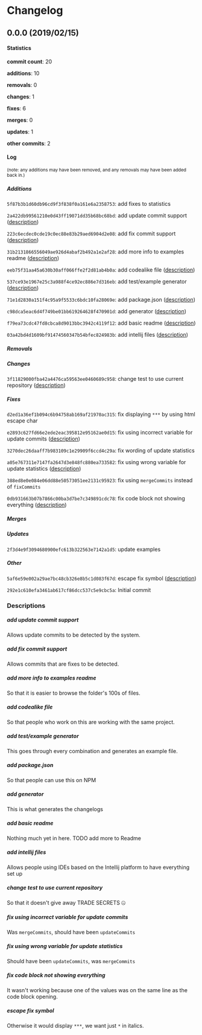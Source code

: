 # Changelog
## 0.0.0 (2019/02/15)
#### Statistics
**commit count**: 20

**additions**: 10

**removals**: 0

**changes**: 1

**fixes**: 6

**merges**: 0

**updates**: 1

**other commits**: 2

#### Log
<small>(note: any additions may have been removed, and any removals may have been added back in.)</small>
##### Additions
 `5f87b3b1d60db96cd9f3f838f0a161e6a2358753`: add fixes to statistics

 `2a422db99561210e0d43ff19071dd35b68bc68bd`: add update commit support ([description](#add-update-commit-support-28))

 `223c6ecdec0cde19c0ec88e83b29aed6904d2e08`: add fix commit support ([description](#add-fix-commit-support-28))

 `31b2131866556049ae926d4abaf2b492a1e2af28`: add more info to examples readme ([description](#add-more-info-to-examples-readme-28))

 `eeb75f31aa45a630b30aff066ffe2f2d81ab4b0a`: add codealike file ([description](#add-codealike-file-28))

 `537ce93e1967e25c3a988f4ce92ec886e7d316eb`: add test/example generator ([description](#add-testexample-generator-28))

 `71e1d2830a151f4c95a9f5533c6bdc10fa28069e`: add package.json ([description](#add-packagejson-28))

 `c98dca5eac6d4f749be01bb619264628f470901d`: add generator ([description](#add-generator-28))

 `f79ea73cdc47fd8cbca8d9013bbc3942c4119f12`: add basic readme ([description](#add-basic-readme-28))

 `03a42bd4d1609bf91474560347b54bfec824983b`: add intellij files ([description](#add-intellij-files-28))

##### Removals

##### Changes
 `3f11829000fba42a4476ca59563ee0460689c958`: change test to use current repository ([description](#change-test-to-use-current-repository-28))

##### Fixes
 `d2ed1a36ef1b094c6b94758ab169af21970ac315`: fix displaying `***` by using html escape char

 `e2893c627fd66e2ede2eac395812e95162ae0d15`: fix using incorrect variable for update commits ([description](#fix-using-incorrect-variable-for-update-commits-28))

 `3270dec26daaff7b983109c1e29909f6ccd4c29a`: fix wording of update statistics

 `a05e767311e7147fa2647d3e848fc880ea733582`: fix using wrong variable for update statistics ([description](#fix-using-wrong-variable-for-update-statistics-28))

 `388ed8e0e084e06dd88e50573051ee2131c95923`: fix using `mergeCommits` instead of `fixCommits`

 `0db931663b07b7866c00ba3d7be7c349891cdc78`: fix code block not showing everything ([description](#fix-code-block-not-showing-everything-28))

##### Merges

##### Updates
 `2f3d4e9f3094680900efc613b322563e7142a1d5`: update examples

##### Other
 `5af6e59e002a29ae7bc48cb326e8b5c1d083f67d`: escape fix symbol ([description](#escape-fix-symbol-28))

 `292e1c610efa3461ab617cf86dcc537c5e9cbc5a`: Initial commit

### Descriptions
##### add update commit support
Allows update commits to be detected by the system.
##### add fix commit support
Allows commits that are fixes to be detected.
##### add more info to examples readme
So that it is easier to browse the folder's 100s of files.
##### add codealike file
So that people who work on this are working with the same project.
##### add test/example generator
This goes through every combination and generates an example file.
##### add package.json
So that people can use this on NPM
##### add generator
This is what generates the changelogs
##### add basic readme
Nothing much yet in here. TODO add more to Readme
##### add intellij files
Allows people using IDEs based on the Intellij platform to have everything set up
##### change test to use current repository
So that it doesn't give away TRADE SECRETS 🤐
##### fix using incorrect variable for update commits
Was `mergeCommits`, should have been `updateCommits`
##### fix using wrong variable for update statistics
Should have been `updateCommits`, was `mergeCommits`
##### fix code block not showing everything
It wasn't working because one of the values was on the same line as the code block opening.
##### escape fix symbol
Otherwise it would display `***`, we want just `*` in italics.
